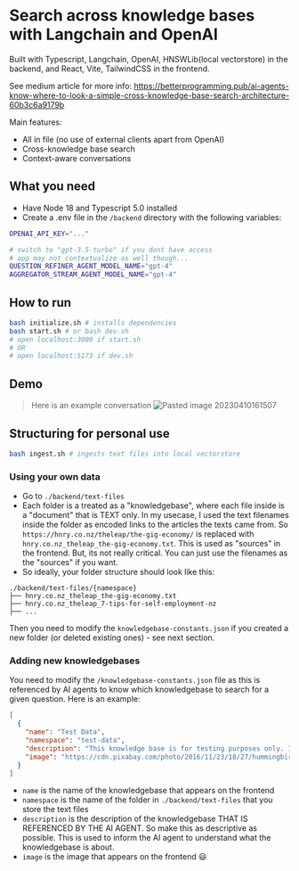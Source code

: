 # Search across knowledge bases with Langchain and OpenAI

Built with Typescript, Langchain, OpenAI, HNSWLib(local vectorstore) in the backend, and React, Vite, TailwindCSS in the frontend.

See medium article for more info: https://betterprogramming.pub/ai-agents-know-where-to-look-a-simple-cross-knowledge-base-search-architecture-60b3c6a9179b

Main features:

- All in file (no use of external clients apart from OpenAI)
- Cross-knowledge base search
- Context-aware conversations

## What you need

- Have Node 18 and Typescript 5.0 installed
- Create a .env file in the `/backend` directory with the following variables:

```bash
OPENAI_API_KEY="..."

# switch to "gpt-3.5-turbo" if you dont have access
# app may not contextualize as well though...
QUESTION_REFINER_AGENT_MODEL_NAME="gpt-4"
AGGREGATOR_STREAM_AGENT_MODEL_NAME="gpt-4"
```

## How to run

```bash
bash initialize.sh # installs dependencies
bash start.sh # or bash dev.sh
# open localhost:3000 if start.sh
# OR
# open localhost:5173 if dev.sh
```

## Demo

> Here is an example conversation
> ![Pasted image 20230410161507](https://user-images.githubusercontent.com/51255216/230964287-3d446008-48c0-4492-9356-79552640b84f.png)

## Structuring for personal use

```bash
bash ingest.sh # ingests text files into local vectorstore
```

### Using your own data

- Go to `./backend/text-files`
- Each folder is a treated as a "knowledgebase", where each file inside is a "document" that is TEXT only. In my usecase, I used the text filenames inside the folder as encoded links to the articles the texts came from. So `https://hnry.co.nz/theleap/the-gig-economy/` is replaced with `hnry.co.nz_theleap_the-gig-economy.txt`. This is used as "sources" in the frontend. But, its not really critical. You can just use the filenames as the "sources" if you want.
- So ideally, your folder structure should look like this:

```
./backend/text-files/{namespace}
├── hnry.co.nz_theleap_the-gig-economy.txt
├── hnry.co.nz_theleap_7-tips-for-self-employment-nz
├── ...
```

Then you need to modify the `knowledgebase-constants.json` if you created a new folder (or deleted existing ones) - see next section.

### Adding new knowledgebases

You need to modify the `/knowledgebase-constants.json` file as this is referenced by AI agents to know which knowledgebase to search for a given question. Here is an example:

```json
[
  {
    "name": "Test Data",
    "namespace": "test-data",
    "description": "This knowledge base is for testing purposes only. It contains dummy data that can be used for testing and development purposes. This knowledge base is not intended for production use.",
    "image": "https://cdn.pixabay.com/photo/2016/11/23/18/27/hummingbird-1854225_960_720.jpg"
  }
]
```

- `name` is the name of the knowledgebase that appears on the frontend
- `namespace` is the name of the folder in `./backend/text-files` that you store the text files
- `description` is the description of the knowledgebase THAT IS REFERENCED BY THE AI AGENT. So make this as descriptive as possible. This is used to inform the AI agent to understand what the knowledgebase is about.
- `image` is the image that appears on the frontend 😃
